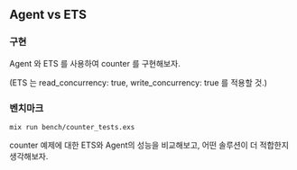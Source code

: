 ## Agent vs ETS

### 구현

Agent 와 ETS 를 사용하여 counter 를 구현해보자.

(ETS 는 read_concurrency: true, write_concurrency: true 를 적용할 것.)

### 벤치마크

```
mix run bench/counter_tests.exs
```

counter 예제에 대한 ETS와 Agent의 성능을 비교해보고, 어떤 솔루션이 더 적합한지 생각해보자.
